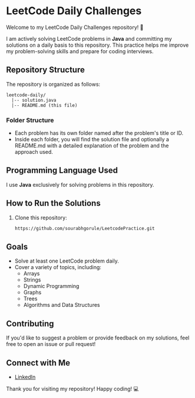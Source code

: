 # LeetCode Daily Challenges

Welcome to my LeetCode Daily Challenges repository! 🚀

I am actively solving LeetCode problems in **Java** and committing my solutions on a daily basis to this repository. This practice helps me improve my problem-solving skills and prepare for coding interviews.

## Repository Structure

The repository is organized as follows:

```
leetcode-daily/
  |-- solution.java
  |-- README.md (this file)
```

### Folder Structure
- Each problem has its own folder named after the problem's title or ID.
- Inside each folder, you will find the solution file and optionally a README.md with a detailed explanation of the problem and the approach used.

## Programming Language Used

I use **Java** exclusively for solving problems in this repository.

## How to Run the Solutions

1. Clone this repository:
   ```bash
   https://github.com/sourabhgorule/LeetcodePractice.git
   ```

## Goals

- Solve at least one LeetCode problem daily.
- Cover a variety of topics, including:
  - Arrays
  - Strings
  - Dynamic Programming
  - Graphs
  - Trees
  - Algorithms and Data Structures

## Contributing

If you'd like to suggest a problem or provide feedback on my solutions, feel free to open an issue or pull request!

## Connect with Me

- [LinkedIn](www.linkedin.com/in/sourabhgorule-java-devloper)

Thank you for visiting my repository! Happy coding! 💻
